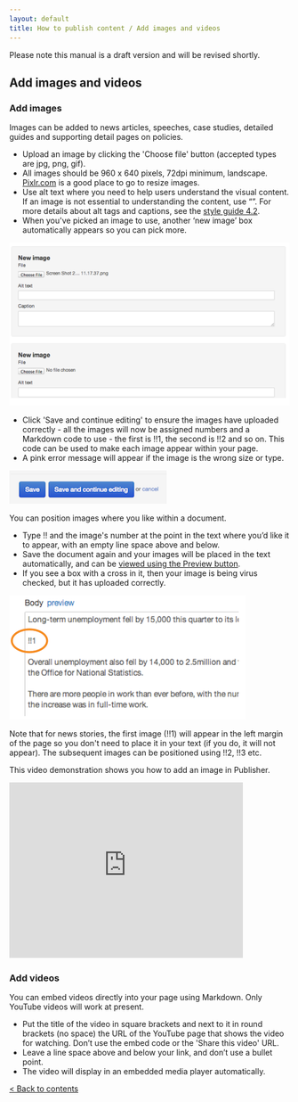 ```yaml
---
layout: default
title: How to publish content / Add images and videos
---
```


Please note this manual is a draft version and will be revised shortly.

## Add images and videos

### Add images

Images can be added to news articles, speeches, case studies, detailed guides and supporting detail pages on policies.

* Upload an image by clicking the 'Choose file' button (accepted types are jpg, png, gif). 
* All images should be 960 x 640 pixels, 72dpi minimum, landscape. [Pixlr.com](http://www.pixlr.com) is a good place to go to resize images.
* Use alt text where you need to help users understand the visual content. If an image is not essential to understanding the content, use “”. For more details about alt tags and captions, see the [style guide 4.2](https://www.gov.uk/designprinciples/insidegovernment#images).
* When you've picked an image to use, another ‘new image’ box automatically appears so you can pick more.

![Add images 2](add-images-2.png)

* Click 'Save and continue editing' to ensure the images have uploaded correctly - all the images will now be assigned numbers and a Markdown code to use - the first is !!1, the second is !!2 and so on. This code can be used to make each image appear within your page.
* A pink error message will appear if the image is the wrong size or type.

![Create new document 4](creating-a-new-doc-4.png)

You can position images where you like within a document.

* Type \!! and the image's number at the point in the text where you’d like it to appear, with an empty line space above and below. 	
* Save the document again and your images will be placed in the text automatically, and can be [viewed using the Preview button](http://alphagov.github.io/inside-government-admin-guide/creating-documents/preview-your-work.html).
* If you see a box with a cross in it, then your image is being virus checked, but it has uploaded correctly.

![Add images 3](add-images-3.png)

Note that for news stories, the first image (!!1) will appear in the left margin of the page so you don't need to place it in your text (if you do, it will not appear). The subsequent images can be positioned using !!2, !!3 etc.

This video demonstration shows you how to add an image in Publisher. 

<object width="420" height="315"><param name="movie" value="http://www.youtube-nocookie.com/v/aBVD1JmKgIw?version=3&amp;hl=en_GB&amp;rel=0"></param><param name="allowFullScreen" value="true"></param><param name="allowscriptaccess" value="always"></param><embed src="http://www.youtube-nocookie.com/v/aBVD1JmKgIw?version=3&amp;hl=en_GB&amp;rel=0" type="application/x-shockwave-flash" width="420" height="315" allowscriptaccess="always" allowfullscreen="true"></embed></object>

### Add videos

You can embed videos directly into your page using Markdown. Only YouTube videos will work at present.

* Put the title of the video in square brackets and next to it in round brackets (no space) the URL of the YouTube page that shows the video for watching. Don’t use the embed code or the 'Share this video' URL.
* Leave a line space above and below your link, and don’t use a bullet point.
* The video will display in an embedded media player automatically.

[< Back to contents](http://alphagov.github.io/inside-government-admin-guide/)


	
